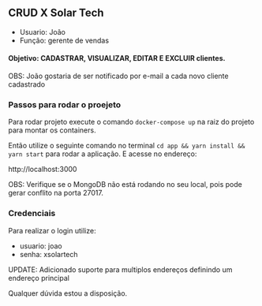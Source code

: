 ## CRUD X Solar Tech

+ Usuario: João 
+ Função: gerente de vendas

#### Objetivo: CADASTRAR, VISUALIZAR, EDITAR E EXCLUIR clientes.

OBS: João gostaria de ser notificado por e-mail a cada novo cliente cadastrado

### Passos para rodar o proejeto
Para rodar projeto execute o comando  ```docker-compose up``` na raiz do projeto para montar os containers.

Então utilize o seguinte comando no terminal ```cd app && yarn install && yarn start``` para rodar a aplicação. E acesse no endereço:

http://localhost:3000

OBS: Verifique se o MongoDB não está rodando no seu local, pois pode gerar conflito na porta 27017.

### Credenciais 

Para realizar o login utilize:
+ usuario: joao
+ senha: xsolartech

UPDATE: Adicionado suporte para multiplos endereços definindo um endereço principal

Qualquer dúvida estou a disposição.


